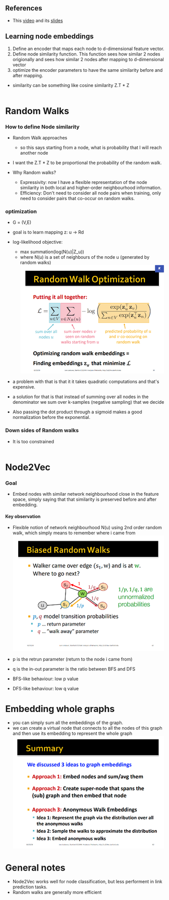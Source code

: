 ## References

- This [video](http://snap.stanford.edu/class/cs224w-2018/handouts/09-node2vec.pdf) and its [slides](https://www.youtube.com/watch?v=YrhBZUtgG4E)

## Learning node embeddings

1. Define an encoder that maps each node to d-dimensional feature vector.
2. Define node similarity function. This function sees how similar 2 nodes origionally and sees how similar 2 nodes after mapping to d-dimensional vector
3. optimize the encoder parameters to have the same similarity before and after mapping.

- similarity can be something like cosine similarity Z.T \* Z
  <br/><br/>

# Random Walks

### How to define Node similarity

- Random Walk approaches
  - so this says starting from a node, what is probability that I will reach another node
- I want the Z.T \* Z to be proportional the probability of the random walk.

- Why Random walks?
  - Expressivity: now I have a flexible representation of the node similarity in both local and higher-order neighbourhood information.
  - Efficiency: Don't need to consider all node pairs when training, only need to consider pairs that co-occur on random walks.

### optimization

- G = (V,E)
- goal is to learn mapping z: u -> Rd

- log-likelihood objective:
  - max summation(log(N(u)|Z_u))
  - where N(u) is a set of neighbours of the node u (generated by random walks)
    ![image1](./objective_function.png)
- a problem with that is that it it takes quadratic computations and that's expensive.
- a solution for that is that instead of summing over all nodes in the denominator we sum over k-samples (negative sampling) that we decide
- Also passing the dot product through a sigmoid makes a good normalization before the exponential.

### Down sides of Random walks

- It is too constrained
  <br/><br/>

# Node2Vec

### Goal

- Embed nodes with similar network neighbourhood close in the feature space, simply saying that that similarity is preserved before and after embedding.

#### Key observation

- Flexible notion of network neighbourhood N(u) using 2nd order random walk, which simply means to remember where i came from
  ![image2](./biased_random_walks.png)
- p is the retrun parameter (return to the node i came from)
- q is the in-out parameter is the ratio between BFS and DFS

- BFS-like behaviour: low p value
- DFS-like behaviour: low q value

# Embedding whole graphs

- you can simply sum all the embeddings of the graph.
- we can create a virtual node that connects to all the nodes of this graph and then use its embedding to represent the whole graph
  ![image3](./graph_representation.png)

# General notes

- Node2Vec works well for node classification, but less performent in link prediction tasks.
- Random walks are generally more efficient
  <br/><br/>
  <br/><br/>

